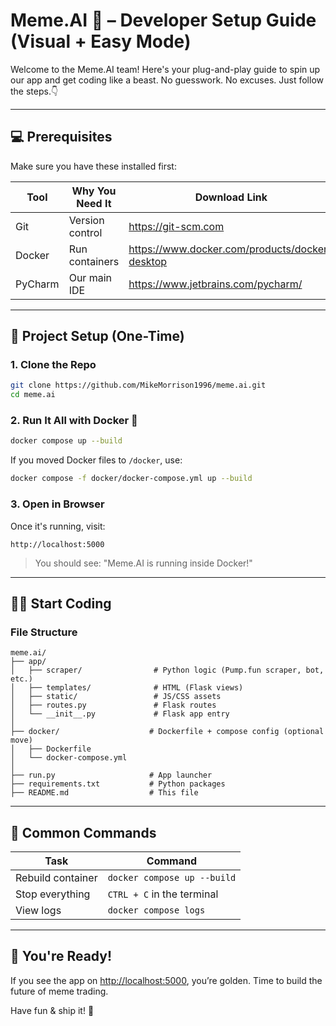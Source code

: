# Meme.AI 🚀 – Developer Setup Guide (Visual + Easy Mode)

Welcome to the Meme.AI team! Here's your plug-and-play guide to spin up our app and get coding like a beast. No guesswork. No excuses. Just follow the steps.👇

---

## 💻 Prerequisites

Make sure you have these installed first:

| Tool         | Why You Need It         | Download Link                            |
|--------------|--------------------------|------------------------------------------|
| Git          | Version control          | https://git-scm.com                      |
| Docker       | Run containers           | https://www.docker.com/products/docker-desktop |
| PyCharm      | Our main IDE             | https://www.jetbrains.com/pycharm/      |

---

## 🧱 Project Setup (One-Time)

### 1. Clone the Repo
```bash
git clone https://github.com/MikeMorrison1996/meme.ai.git
cd meme.ai
```

### 2. Run It All with Docker 🐳
```bash
docker compose up --build
```

If you moved Docker files to `/docker`, use:
```bash
docker compose -f docker/docker-compose.yml up --build
```

### 3. Open in Browser
Once it's running, visit:
```
http://localhost:5000
```
> You should see: "Meme.AI is running inside Docker!"

---

## 👨‍💻 Start Coding

### File Structure
```
meme.ai/
├── app/
│   ├── scraper/                # Python logic (Pump.fun scraper, bot, etc.)
│   ├── templates/              # HTML (Flask views)
│   ├── static/                 # JS/CSS assets
│   ├── routes.py               # Flask routes
│   └── __init__.py             # Flask app entry
│
├── docker/                    # Dockerfile + compose config (optional move)
│   ├── Dockerfile
│   └── docker-compose.yml
│
├── run.py                     # App launcher
├── requirements.txt           # Python packages
├── README.md                  # This file
```

---

## 🧠 Common Commands

| Task                 | Command                                      |
|----------------------|----------------------------------------------|
| Rebuild container    | `docker compose up --build`                  |
| Stop everything      | `CTRL + C` in the terminal                   |
| View logs            | `docker compose logs`                        |

---

## 🏁 You're Ready!
If you see the app on [http://localhost:5000](http://localhost:5000), you’re golden. Time to build the future of meme trading.

Have fun & ship it! 💸

